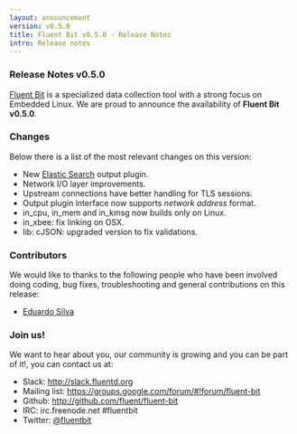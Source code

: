 ```yaml
---
layout: announcement
version: v0.5.0
title: Fluent Bit v0.5.0 - Release Notes
intro: Release notes
---
```


### Release Notes v0.5.0

[Fluent Bit](http://fluentbit.io) is a specialized data collection tool with a strong focus on
Embedded Linux. We are proud to announce the availability of __Fluent Bit v0.5.0__.

### Changes

Below there is a list of the most relevant changes on this version:

- New [Elastic Search](http://elasitc.co) output plugin.
- Network I/O layer improvements.
- Upstream connections have better handling for TLS sessions.
- Output plugin interface now supports _network address_ format.
- in_cpu, in_mem and in_kmsg now builds only on Linux.
- in_xbee: fix linking on OSX.
- lib: cJSON: upgraded version to fix validations.

### Contributors

We would like to thanks to the following people who have been involved doing coding, bug fixes, troubleshooting and general contributions on this release:

- [Eduardo Silva](http://twitter.com/edsiper)

### Join us!

We want to hear about you, our community is growing and you can be part of it!, you can contact us at:

<ul>
  <li><i class="fa fa-fw fa-slack"></i> Slack: <a href="http://slack.fluentd.org">http://slack.fluentd.org</a></li>
  <li>
    <i class="fa fa-fw fa-inbox"></i> Mailing list: <a href="https://groups.google.com/forum/#!forum/fluent-bit">https://groups.google.com/forum/#!forum/fluent-bit</a>
  </li>
  <li><i class="fa fa-fw fa-github"></i> Github: <a href="http://github.com/fluent/fluent-bit">http://github.com/fluent/fluent-bit</a></li>
  <li><i class="fa fa-fw fa-wechat"></i> IRC: irc.freenode.net #fluentbit</li>
  <li><i class="fa fa-fw fa-twitter"></i> Twitter: <a href="http://twitter.com/fluentbit">@fluentbit</a></li>
</ul>
